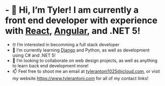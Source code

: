 # - 👋 Hi, I’m Tyler! I am currently a front end developer with experience with [React](https://reactjs.org/), [Angular](https://angular.io/), and .NET 5!

- 🤓 I’m interested in becomming a full stack developer
- 🌱 I’m currently learning [Django](https://www.djangoproject.com/) and Python, as well as development using C# and .NET 5!
- 🍻 I’m looking to collaborate on web design projects, as well as anything to learn back end development more!
- 📫 Feel free to shoot me an email at tylerantoni1025@icloud.com, or visit my website https://www.tylerantoni.com for all of my contact links!

<!---
Dibble710/Dibble710 is a ✨ special ✨ repository because its `README.md` (this file) appears on your GitHub profile.
You can click the Preview link to take a look at your changes.
--->
